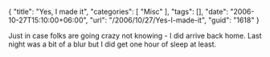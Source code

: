 {
	"title": "Yes, I made it",
	"categories": [
		"Misc"
	],
	"tags": [],
	"date": "2006-10-27T15:10:00+06:00",
	"url": "/2006/10/27/Yes-I-made-it",
	"guid": "1618"
}

Just in case folks are going crazy not knowing - I did arrive back home. Last night was a bit of a blur but I did get one hour of sleep at least.